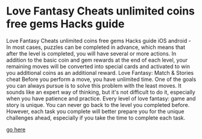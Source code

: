 # Love Fantasy Cheats unlimited coins free gems Hacks guide

Love Fantasy Cheats unlimited coins free gems Hacks guide iOS android - In most cases, puzzles can be completed in advance, which means that after the level is completed, you will have several or more actions. In addition to the basic coin and gem rewards at the end of each level, your remaining moves will be converted into special cards and activated to win you additional coins as an additional reward. Love Fantasy: Match & Stories cheat Before you perform a move, you have unlimited time. One of the goals you can always pursue is to solve this problem with the least moves. It sounds like an expert way of thinking, but it's not difficult to do it, especially when you have patience and practice. Every level of love fantasy: game and story is unique. You can never go back to the level you completed before. However, each task you complete will better prepare you for the unique challenges ahead, especially if you take the time to complete each task.

<a href="https://growhunt.top/love-fantasy/">go here</a>
